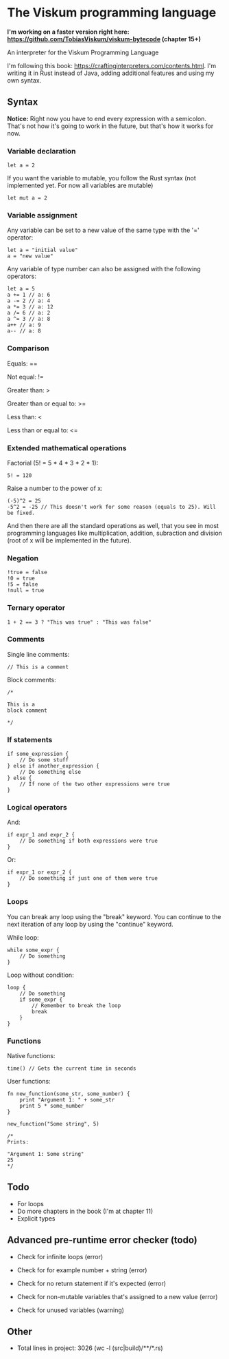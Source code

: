 # The Viskum programming language

<b>I'm working on a faster version right here: https://github.com/TobiasViskum/viskum-bytecode (chapter 15+)</b>

An interpreter for the Viskum Programming Language

I'm following this book: https://craftinginterpreters.com/contents.html. I'm writing it in Rust instead of Java, adding additional features and using my own syntax.

## Syntax

<b>Notice:</b> Right now you have to end every expression with a semicolon. That's not how it's going to work in the future, but that's how it works for now.

### Variable declaration

```
let a = 2
```

If you want the variable to mutable, you follow the Rust syntax (not implemented yet. For now all variables are mutable)

```
let mut a = 2
```

### Variable assignment

Any variable can be set to a new value of the same type with the '=' operator:

```
let a = "initial value"
a = "new value"
```

Any variable of type number can also be assigned with the following operators:

```
let a = 5
a += 1 // a: 6
a -= 2 // a: 4
a *= 3 // a: 12
a /= 6 // a: 2
a ^= 3 // a: 8
a++ // a: 9
a-- // a: 8
```

### Comparison

Equals: ==

Not equal: !=

Greater than: >

Greater than or equal to: >=

Less than: <

Less than or equal to: <=

### Extended mathematical operations

Factorial (5! = 5 \* 4 \* 3 \* 2 \* 1):

```
5! = 120
```

Raise a number to the power of x:

```
(-5)^2 = 25
-5^2 = -25 // This doesn't work for some reason (equals to 25). Will be fixed.
```

And then there are all the standard operations as well, that you see in most programming languages like multiplication, addition, subraction and division (root of x will be implemented in the future).

### Negation

```
!true = false
!0 = true
!5 = false
!null = true
```

### Ternary operator

```
1 + 2 == 3 ? "This was true" : "This was false"
```

### Comments

Single line comments:

```
// This is a comment
```

Block comments:

```
/*

This is a
block comment

*/
```

### If statements

```
if some_expression {
    // Do some stuff
} else if another_expression {
    // Do something else
} else {
    // If none of the two other expressions were true
}
```

### Logical operators

And:

```
if expr_1 and expr_2 {
    // Do something if both expressions were true
}
```

Or:

```
if expr_1 or expr_2 {
    // Do something if just one of them were true
}
```

### Loops

You can break any loop using the "break" keyword.
You can continue to the next iteration of any loop by using the "continue" keyword.

While loop:

```
while some_expr {
    // Do something
}
```

Loop without condition:

```
loop {
    // Do something
    if some_expr {
        // Remember to break the loop
        break
    }
}
```

### Functions

Native functions:

```
time() // Gets the current time in seconds
```

User functions:

```
fn new_function(some_str, some_number) {
    print "Argument 1: " + some_str
    print 5 * some_number
}

new_function("Some string", 5)

/*
Prints:

"Argument 1: Some string"
25
*/

```

## Todo

- For loops
- Do more chapters in the book (I'm at chapter 11)
- Explicit types

## Advanced pre-runtime error checker (todo)

- Check for infinite loops (error)
- Check for for example number + string (error)
- Check for no return statement if it's expected (error)
- Check for non-mutable variables that's assigned to a new value (error)

- Check for unused variables (warning)

## Other

- Total lines in project: 3026 (wc -l (src|build)/\*\*/\*.rs)
